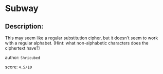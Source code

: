 
# Subway
## Description:
This may seem like a regular substitution cipher, but it doesn't seem to work with a regular alphabet. (Hint: what non-alphabetic characters does the ciphertext have?)

author: `Shricubed`

score: `4.5/10`

